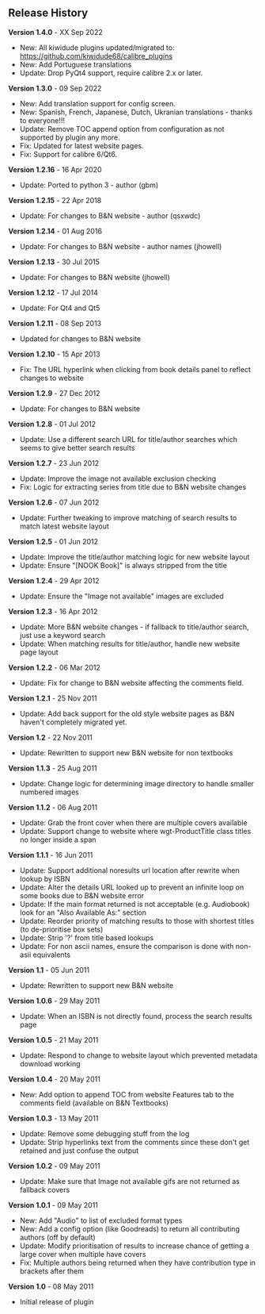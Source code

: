 ## Release History

**Version 1.4.0** - XX Sep 2022
- New: All kiwidude plugins updated/migrated to: https://github.com/kiwidude68/calibre_plugins
- New: Add Portuguese translations
- Update: Drop PyQt4 support, require calibre 2.x or later.

**Version 1.3.0** - 09 Sep 2022
- New: Add translation support for config screen.
- New: Spanish, French, Japanese, Dutch, Ukranian translations - thanks to everyone!!!
- Update: Remove TOC append option from configuration as not supported by plugin any more.
- Fix: Updated for latest website pages.
- Fix: Support for calibre 6/Qt6.

**Version 1.2.16** - 16 Apr 2020
- Update: Ported to python 3 - author (gbm)

**Version 1.2.15** - 22 Apr 2018
- Update: For changes to B&N website - author (qsxwdc)

**Version 1.2.14** - 01 Aug 2016
- Update: For changes to B&N website - author names (jhowell)

**Version 1.2.13** - 30 Jul 2015
- Update: For changes to B&N website (jhowell)

**Version 1.2.12** - 17 Jul 2014
- Update: For Qt4 and Qt5

**Version 1.2.11** - 08 Sep 2013
- Updated for changes to B&N website

**Version 1.2.10** - 15 Apr 2013
- Fix: The URL hyperlink when clicking from book details panel to reflect changes to website

**Version 1.2.9** - 27 Dec 2012
- Update: For changes to B&N website

**Version 1.2.8** - 01 Jul 2012
- Update: Use a different search URL for title/author searches which seems to give better search results

**Version 1.2.7** - 23 Jun 2012
- Update: Improve the image not available exclusion checking
- Fix: Logic for extracting series from title due to B&N website changes

**Version 1.2.6** - 07 Jun 2012
- Update: Further tweaking to improve matching of search results to match latest website layout

**Version 1.2.5** - 01 Jun 2012
- Update: Improve the title/author matching logic for new website layout
- Update: Ensure "[NOOK Book]" is always stripped from the title

**Version 1.2.4** - 29 Apr 2012
- Update: Ensure the "Image not available" images are excluded

**Version 1.2.3** - 16 Apr 2012
- Update: More B&N website changes - if fallback to title/author search, just use a keyword search
- Update: When matching results for title/author, handle new website page layout

**Version 1.2.2** - 06 Mar 2012
- Update: Fix for change to B&N website affecting the comments field.

**Version 1.2.1** - 25 Nov 2011
- Update: Add back support for the old style website pages as B&N haven't completely migrated yet.

**Version 1.2** - 22 Nov 2011
- Update: Rewritten to support new B&N website for non textbooks

**Version 1.1.3** - 25 Aug 2011
- Update: Change logic for determining image directory to handle smaller numbered images

**Version 1.1.2** - 06 Aug 2011
- Update: Grab the front cover when there are multiple covers available
- Update: Support change to website where wgt-ProductTitle class titles no longer inside a span

**Version 1.1.1** - 16 Jun 2011
- Update: Support additional noresults url location after rewrite when lookup by ISBN
- Update: Alter the details URL looked up to prevent an infinite loop on some books due to B&N website error
- Update: If the main format returned is not acceptable (e.g. Audiobook) look for an "Also Available As:" section
- Update: Reorder priority of matching results to those with shortest titles (to de-prioritise box sets)
- Update: Strip '?' from title based lookups
- Update: For non ascii names, ensure the comparison is done with non-asii equivalents

**Version 1.1** - 05 Jun 2011
- Update: Rewritten to support new B&N website

**Version 1.0.6** - 29 May 2011
- Update: When an ISBN is not directly found, process the search results page

**Version 1.0.5** - 21 May 2011
- Update: Respond to change to website layout which prevented metadata download working

**Version 1.0.4** - 20 May 2011
- New: Add option to append TOC from website Features tab to the comments field (available on B&N Textbooks)

**Version 1.0.3** - 13 May 2011
- Update: Remove some debugging stuff from the log
- Update: Strip hyperlinks text from the comments since these don't get retained and just confuse the output

**Version 1.0.2** - 09 May 2011
- Update: Make sure that Image not available gifs are not returned as fallback covers

**Version 1.0.1** - 09 May 2011
- New: Add "Audio" to list of excluded format types
- New: Add a config option (like Goodreads) to return all contributing authors (off by default)
- Update: Modify prioritisation of results to increase chance of getting a large cover when multiple have covers
- Fix: Multiple authors being returned when they have contribution type in brackets after them

**Version 1.0** - 08 May 2011
- Initial release of plugin
